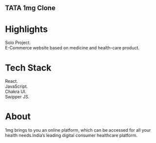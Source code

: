 ## TATA 1mg Clone

# Highlights

Solo Project.\
E-Commerce website based on medicine and health-care product.

# Tech Stack

React.\
JavaScript.\
Chakra UI.\
Swipper JS.

# About

1mg brings to you an online platform, which can be accessed for all your health needs.India’s leading digital consumer healthcare platform.
